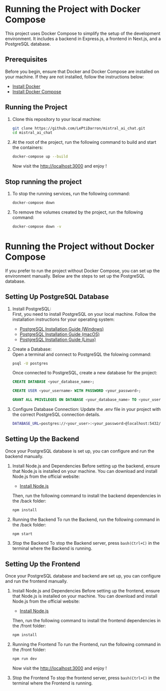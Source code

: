 # Running the Project with Docker Compose

This project uses Docker Compose to simplify the setup of the development environment. It includes a backend in Express.js, a frontend in Next.js, and a PostgreSQL database.

## Prerequisites

Before you begin, ensure that Docker and Docker Compose are installed on your machine. If they are not installed, follow the instructions below:

- [Install Docker](https://docs.docker.com/get-docker/)
- [Install Docker Compose](https://docs.docker.com/compose/install/)

## Running the Project

1. Clone this repository to your local machine:
    ```bash
    git clone https://github.com/LePtiDarron/mistral_ai_chat.git
    cd mistral_ai_chat
    ```

2. At the root of the project, run the following command to build and start the containers:
    ```bash
    docker-compose up --build
    ```

    Now visit the [http://localhost:3000](web-site) and enjoy !

## Stop running the project

1. To stop the running services, run the following command:
    ```bash
    docker-compose down
    ```

2. To remove the volumes created by the project, run the following command:
    ```bash
    docker-compose down -v
    ```


# Running the Project without Docker Compose

If you prefer to run the project without Docker Compose, you can set up the environment manually. Below are the steps to set up the PostgreSQL database.

## Setting Up PostgreSQL Database

1. Install PostgreSQL:  
    First, you need to install PostgreSQL on your local machine. Follow the installation instructions for your operating system:

    - [PostgreSQL Installation Guide (Windows)](https://www.postgresql.org/download/windows/)
    - [PostgreSQL Installation Guide (macOS)](https://www.postgresql.org/download/macosx/)
    - [PostgreSQL Installation Guide (Linux)](https://www.postgresql.org/download/linux/)

2. Create a Database:  
    Open a terminal and connect to PostgreSQL the folowing command:
    ```bash
    psql -U postgres
    ```

    Once connected to PostgreSQL, create a new database for the project:

    ```SQL
    CREATE DATABASE <your_database_name>;

    CREATE USER <your_username> WITH PASSWORD <your_password>;
    
    GRANT ALL PRIVILEGES ON DATABASE <your_database_name> TO <your_username>;
    ```

3. Configure Database Connection:
    Update the .env file in your project with the correct PostgreSQL connection details.
    ```bash
    DATABASE_URL=postgres://<your_user>:<your_password>@localhost:5432/<your_database>
    ```

## Setting Up the Backend

Once your PostgreSQL database is set up, you can configure and run the backend manually.

1. Install Node.js and Dependencies
    Before setting up the backend, ensure that Node.js is installed on your machine. You can download and install Node.js from the official website:

    - [Install Node.js](https://nodejs.org/)

    Then, run the following command to install the backend dependencies in the /back folder:

    ```bash
    npm install
    ```

2. Running the Backend
    To run the Backend, run the following command in the /back folder:

    ```bash
    npm start
    ```

3. Stop the Backend
    To stop the Backend server, press ```bash(Ctrl+C)``` in the terminal where the Backend is running.

## Setting Up the Frontend

Once your PostgreSQL database and backend are set up, you can configure and run the frontend manually.

1. Install Node.js and Dependencies
    Before setting up the frontend, ensure that Node.js is installed on your machine. You can download and install Node.js from the official website:

    - [Install Node.js](https://nodejs.org/)

    Then, run the following command to install the frontend dependencies in the /front folder:

    ```bash
    npm install
    ```

2. Running the Frontend
    To run the Frontend, run the following command in the /front folder:

    ```bash
    npm run dev
    ```

    Now visit the [http://localhost:3000](web-site) and enjoy !

3. Stop the Frontend
    To stop the frontend server, press ```bash(Ctrl+C)``` in the terminal where the Frontend is running.

